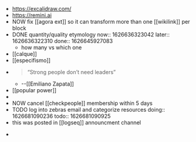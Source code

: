 - https://excalidraw.com/
- https://remini.ai
- NOW fix [[agora ext]] so it can transform more than one [[wikilink]] per block
- DONE quantity/quality etymology
  now:: 1626636323042
  later:: 1626636322310
  done:: 1626645927083
	- how many vs which one
- [[calque]]
- [[especifismo]]
-
  >“Strong people don’t need leaders”
	- --[[Emiliano Zapata]]
- [[popular power]]
-
- NOW cancel [[checkpeople]] membership within 5 days
- TODO log into zebras email and categorize resources
  doing:: 1626681090236
  todo:: 1626681090925
- this was posted in [[logseq]] announcment channel
-
  >